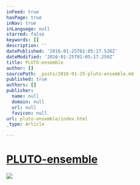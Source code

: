 ```yaml
---
inFeed: true
hasPage: true
inNav: true
inLanguage: null
starred: false
keywords: []
description: ''
datePublished: '2016-01-25T01:05:17.528Z'
dateModified: '2016-01-25T01:05:17.259Z'
title: PLUTO-ensemble
author: []
sourcePath: _posts/2016-01-25-pluto-ensemble.md
published: true
authors: []
publisher:
  name: null
  domain: null
  url: null
  favicon: null
url: pluto-ensemble/index.html
_type: Article

---
```

# [PLUTO-ensemble][0]
![](https://the-grid-user-content.s3-us-west-2.amazonaws.com/4610e086-f5b2-4887-9f7d-7eeec18d2626.jpg)

[0]: https://thegrid.ai/pluto-ensemble/
